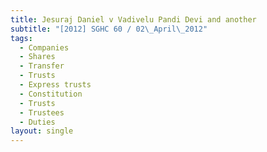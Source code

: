 ```yaml
---
title: Jesuraj Daniel v Vadivelu Pandi Devi and another
subtitle: "[2012] SGHC 60 / 02\_April\_2012"
tags:
  - Companies
  - Shares
  - Transfer
  - Trusts
  - Express trusts
  - Constitution
  - Trusts
  - Trustees
  - Duties
layout: single
---
```


